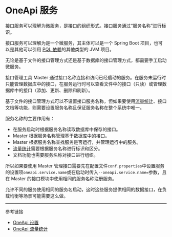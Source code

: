 # OneApi 服务

接口服务可以理解为微服务，是接口的组织形式。接口服务通过“服务名称”进行标识。

接口服务可以理解为是一个微服务，其主体可以是一个 Spring Boot 项目，也可以是其他可以引用 [PQL 依赖](/pql/use-pql.md)的其他类型的 JVM 项目。

无论是基于文件的接口管理方式还是基于数据库的接口管理方式，都需要手工启动微服务。

接口管理工具 Master 通过接口名称连接和访问已经启动的服务。在服务未运行时只能管理数据库中的接口，在服务运行时可以查看文件中的接口（只读）或管理数据库中的接口（添加、更新、删除和刷新）。

基于文件的接口管理方式可以不设置接口服务名称，但如果要使用[流量统计](/oneapi/traffic.md)、接口文档等功能，则需要设置服务名称且保证服务名称在整个系统中唯一。

服务名称的主要作用有：

* 在服务启动时根据服务名称读取数据库中保存的接口。
* Master 根据服务名称管理基于数据库中的接口。
* Master 根据服务名称查找服务是否运行，并管理运行中的服务。
* [流量统计](/oneapi/traffic.md)需要根据服务名称进行标识和区分。
* 文档功能也需要服务名称对接口进行组织。

所以如果要使用 Master 管理接口需要先在配置文件`conf.properties`中设置服务的设置项`oneapi.service.name`或在启动时传入`--oneapi.service.name=`参数，且在 Master 的接口模块中使用相同的服务名称注册服务。

允许不同的服务使用相同的服务名启动，这时这些服务提供相同的数据接口，在负载均衡等场景可能需要这么做。

---
参考链接

* [OneApi 设置](/oneapi/setup.md)
* [OneApi 流量统计](/oneapi/traffic.md)
